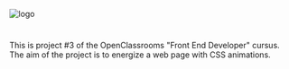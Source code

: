 ![logo](https://github.com/Patrice-H/PatriceHochard_3_17112021/blob/main/images/logo.png)

#

This is project #3 of the OpenClassrooms "Front End Developer" cursus.
The aim of the project is to energize a web page with CSS animations.
